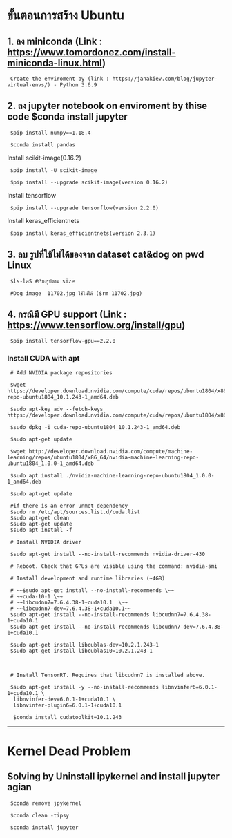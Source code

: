 # ขั้นตอนการสร้าง Ubuntu

## 1. ลง miniconda (Link : https://www.tomordonez.com/install-miniconda-linux.html)

     Create the enviroment by (link : https://janakiev.com/blog/jupyter-virtual-envs/) - Python 3.6.9

## 2. ลง jupyter notebook on enviroment by thise code $conda install jupyter

     $pip install numpy==1.18.4

     $conda install pandas

Install scikit-image(0.16.2)
     
     $pip install -U scikit-image
     
     $pip install --upgrade scikit-image(version 0.16.2)

Install tensorflow 
     
     $pip install --upgrade tensorflow(version 2.2.0)
     
Install keras_efficientnets
     
     $pip install keras_efficientnets(version 2.3.1)
     
## 3. ลบ รูปที่ใช้ไม่ได้ของจาก dataset cat&dog on pwd Linux
     
     $ls-laS #เรียงรูปตาม size
     
     #Dog image  11702.jpg ใช้ไม่ได้ ($rm 11702.jpg)
    
## 4. กรณีมี GPU support (Link : https://www.tensorflow.org/install/gpu)
     $pip install tensorflow-gpu==2.2.0
     
### Install CUDA with apt
     
     # Add NVIDIA package repositories
     
     $wget https://developer.download.nvidia.com/compute/cuda/repos/ubuntu1804/x86_64/cuda-repo-ubuntu1804_10.1.243-1_amd64.deb
     
     $sudo apt-key adv --fetch-keys https://developer.download.nvidia.com/compute/cuda/repos/ubuntu1804/x86_64/7fa2af80.pub
     
     $sudo dpkg -i cuda-repo-ubuntu1804_10.1.243-1_amd64.deb
     
     $sudo apt-get update
     
     $wget http://developer.download.nvidia.com/compute/machine-learning/repos/ubuntu1804/x86_64/nvidia-machine-learning-repo-ubuntu1804_1.0.0-1_amd64.deb
     
     $sudo apt install ./nvidia-machine-learning-repo-ubuntu1804_1.0.0-1_amd64.deb
    
     $sudo apt-get update
     
     #if there is an error unmet dependency
     $sudo rm /etc/apt/sources.list.d/cuda.list
     $sudo apt-get clean
     $sudo apt-get update
     $sudo apt install -f

     # Install NVIDIA driver
    
     $sudo apt-get install --no-install-recommends nvidia-driver-430
     
     # Reboot. Check that GPUs are visible using the command: nvidia-smi

     # Install development and runtime libraries (~4GB)
     
     # ~~$sudo apt-get install --no-install-recommends \~~
     # ~~cuda-10-1 \~~
     # ~~libcudnn7=7.6.4.38-1+cuda10.1  \~~
     # ~~libcudnn7-dev=7.6.4.38-1+cuda10.1~~
     $sudo apt-get install --no-install-recommends libcudnn7=7.6.4.38-1+cuda10.1
     $sudo apt-get install --no-install-recommends libcudnn7-dev=7.6.4.38-1+cuda10.1
     
     $sudo apt-get install libcublas-dev=10.2.1.243-1
     $sudo apt-get install libcublas10=10.2.1.243-1
     
      

     # Install TensorRT. Requires that libcudnn7 is installed above.
     
     $sudo apt-get install -y --no-install-recommends libnvinfer6=6.0.1-1+cuda10.1 \
      libnvinfer-dev=6.0.1-1+cuda10.1 \
      libnvinfer-plugin6=6.0.1-1+cuda10.1
      
      $conda install cudatoolkit=10.1.243
---
    
# Kernel Dead Problem 

## Solving by Uninstall ipykernel and install jupyter agian
   
     $conda remove jpykernel
   
     $conda clean -tipsy
   
     $conda install jupyter

    
    
    
   
